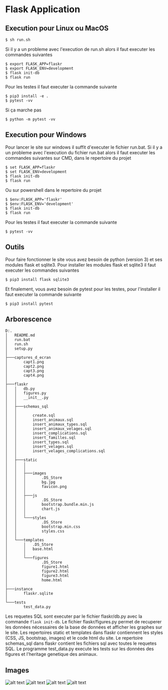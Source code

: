 # Flask Application
## Execution pour Linux ou MacOS

```
$ sh run.sh
```
Si il y a un probleme avec l'execution de run.sh alors il faut executer les commandes suivantes
```
$ export FLASK_APP=flaskr
$ export FLASK_ENV=development
$ flask init-db
$ flask run
```
Pour les testes il faut executer la commande suivante
```
$ pip3 install -e .
$ pytest -vv
```
Si ça marche pas
```
$ python -m pytest -vv
```
## Execution pour Windows

Pour lancer le site sur windows il suffit d'executer le fichier run.bat.
Si il y a un probleme avec l'execution du fichier run.bat alors il faut executer les commandes suivantes sur CMD, dans le repertoire du projet
```
$ set FLASK_APP=flaskr
$ set FLASK_ENV=development
$ flask init-db
$ flask run
```
Ou sur powershell dans le repertoire du projet
```
$ $env:FLASK_APP='flaskr'
$ $env:FLASK_ENV='development'
$ flask init-db
$ flask run
```
Pour les testes il faut executer la commande suivante
```
$ pytest -vv
```

## Outils

Pour faire fonctionner le site vous avez besoin de python (version 3) et ses modules flask et sqlite3.
Pour installer les modules flask et sqlite3 il faut executer les commandes suivantes
```
$ pip3 install flask sqlite3
```
Et finalement, vous avez besoin de pytest pour les testes, pour l'installer il faut executer la commande suivante
```
$ pip3 install pytest
```
## Arborescence
```
D:.
│   README.md
│   run.bat
│   run.sh
│   setup.py
│
├───captures_d_ecran
│       capt1.png
│       capt2.png
│       capt3.png
│       capt4.png
│
├───flaskr
│   │   db.py
│   │   figures.py
│   │   __init__.py
│   │
│   ├───schemas_sql
│   │       
│   │       create.sql
│   │       insert_animaux.sql
│   │       insert_animaux_types.sql
│   │       insert_animaux_velages.sql
│   │       insert_complications.sql
│   │       insert_familles.sql
│   │       insert_types.sql
│   │       insert_velages.sql
│   │       insert_velages_complications.sql
│   │
│   ├───static
│   │   │   
│   │   │
│   │   ├───images
│   │   │       .DS_Store
│   │   │       bg.jpg
│   │   │       favicon.png
│   │   │
│   │   ├───js
│   │   │       .DS_Store
│   │   │       bootstrap.bundle.min.js
│   │   │       chart.js
│   │   │
│   │   └───styles
│   │           .DS_Store
│   │           bootstrap.min.css
│   │           styles.css
│   │
│   └───templates
│       │   .DS_Store
│       │   base.html
│       │
│       └───figures
│               .DS_Store
│               figure1.html
│               figure2.html
│               figure3.html
│               home.html
│
├───instance
│       flaskr.sqlite
│
└───tests
        test_data.py
```
Les requetes SQL sont executer par le fichier flaskr/db.py avec la commande `flask init-db`.
Le fichier flaskr/figures.py permet de recuperer les données nécessaires de la base de données et afficher les graphes sur le site.
Les repertoires static et templates dans flaskr contiennent les styles (CSS, JS, bootstrap, images) et le code html du site.
Le repertoire schemas_sql dans flaskr contient les fichiers sql avec toutes le requetes SQL.
Le programme test_data.py execute les tests sur les données des figures et l'heritage genetique des animaux.

## Images

![alt text](captures_d_ecran/capt1.png)
![alt text](captures_d_ecran/capt2.png)
![alt text](captures_d_ecran/capt3.png)
![alt text](captures_d_ecran/capt4.png)

